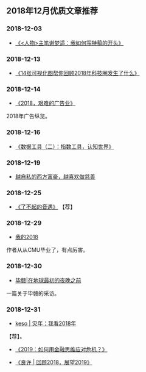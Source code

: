 


## 2018年12月优质文章推荐


### 2018-12-03

- [《<人物>主笔谢梦遥：我如何写特稿的开头》](https://mp.weixin.qq.com/s/_nmKF1ir_Qq6UrfOBPLMBg)


### 2018-12-13

- [《14张可视化图帮你回顾2018年科技圈发生了什么》](https://www.recode.net/2018/12/13/18106455/best-of-2018-data-charts-tech-end-year-list-amazon-facebook-juul-moviepass-elon-musk)

### 2018-12-14


- [《2018，艰难的广告业》](https://mp.weixin.qq.com/s/XvauCsZDM2Sna_QxBezczA)

2018年广告纵览。

### 2018-12-16


- [《数据工具（二）：指数工具，认知世界》](https://mp.weixin.qq.com/s/0RuK1lRyYPetHWQ9uylLew)


### 2018-12-19

- [越自私的西方富豪，越喜欢做慈善](https://mp.weixin.qq.com/s/EUjproGMsDP-mcpwq8mnLA)


### 2018-12-25

- [《了不起的音遇》](https://mp.weixin.qq.com/s/OgOV3ZskBFXd6ZFbKvbzag) 【荐】



### 2018-12-29

- [我的2018](https://mp.weixin.qq.com/s/bnRk9XkeJspvnBFDfVyl3Q)

作者从从CMU毕业了，有点厉害。


### 2018-12-30

- [毕赣|在地球最初的夜晚之前](https://mp.weixin.qq.com/s/VHuDJUIJlHWt86Z0Ak_NBw)

一篇关于毕赣的采访。


### 2018-12-31

- [keso | 灾年：我看2018年](https://mp.weixin.qq.com/s/rNzApAqPZFfZniEurfDZ0w)

【荐】。

- [《2019：如何用金融思维应对危机？》](https://mp.weixin.qq.com/s/bmM0tbjaOQs540tBe7nstQ)


- [《良许 | 回顾2018，展望2019》](https://mp.weixin.qq.com/s/HuE3cO7xAWj4zoI_Tdp5uQ)

